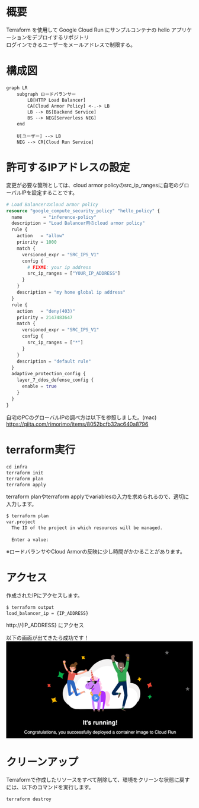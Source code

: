 # 概要
Terraform を使用して Google Cloud Run にサンプルコンテナの hello アプリケーションをデプロイするリポジトリ  
ログインできるユーザーをメールアドレスで制限する。


# 構成図
```mermaid
graph LR
    subgraph ロードバランサー
        LB[HTTP Load Balancer] 
        CA[Cloud Armor Policy] <-.-> LB
        LB --> BS[Backend Service]
        BS --> NEG[Serverless NEG]
    end

    U[ユーザー] --> LB
    NEG --> CR[Cloud Run Service]
```


# 許可するIPアドレスの設定

変更が必要な箇所としては、cloud armor policyのsrc_ip_rangesに自宅のグローバルIPを設定することです。
```terraform
# Load Balancerのcloud armor policy
resource "google_compute_security_policy" "hello_policy" {
  name        = "inference-policy"
  description = "Load Balancer用のcloud armor policy"
  rule {
    action   = "allow"
    priority = 1000
    match {
      versioned_expr = "SRC_IPS_V1"
      config {
        # FIXME: your ip address
        src_ip_ranges = ["YOUR_IP_ADDRESS"]
      }
    }
    description = "my home global ip address"
  }
  rule {
    action   = "deny(403)"
    priority = 2147483647
    match {
      versioned_expr = "SRC_IPS_V1"
      config {
        src_ip_ranges = ["*"]
      }
    }
    description = "default rule"
  }
  adaptive_protection_config {
    layer_7_ddos_defense_config {
      enable = true
    }
  }
}
```

自宅のPCのグローバルIPの調べ方は以下を参照しました。(mac)
https://qiita.com/rimorimo/items/8052bcfb32ac640a8796

# terraform実行
```shell
cd infra
terraform init
terraform plan
terraform apply
```

terraform planやterraform applyでvariablesの入力を求められるので、適切に入力します。
```shell
$ terraform plan
var.project
  The ID of the project in which resources will be managed.

  Enter a value:
```

※ロードバランサやCloud Armorの反映に少し時間がかかることがあります。

# アクセス
作成されたIPにアクセスします。
```shell
$ terraform output
load_balancer_ip = {IP_ADDRESS}
```

http://{IP_ADDRESS} にアクセス

以下の画面が出てきたら成功です！
![success](success.png)

# クリーンアップ
Terraformで作成したリソースをすべて削除して、環境をクリーンな状態に戻すには、以下のコマンドを実行します。
```shell
terraform destroy
```
